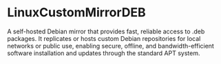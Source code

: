 # LinuxCustomMirrorDEB
A self-hosted Debian mirror that provides fast, reliable access to .deb packages. It replicates or hosts custom Debian repositories for local networks or public use, enabling secure, offline, and bandwidth-efficient software installation and updates through the standard APT system.
